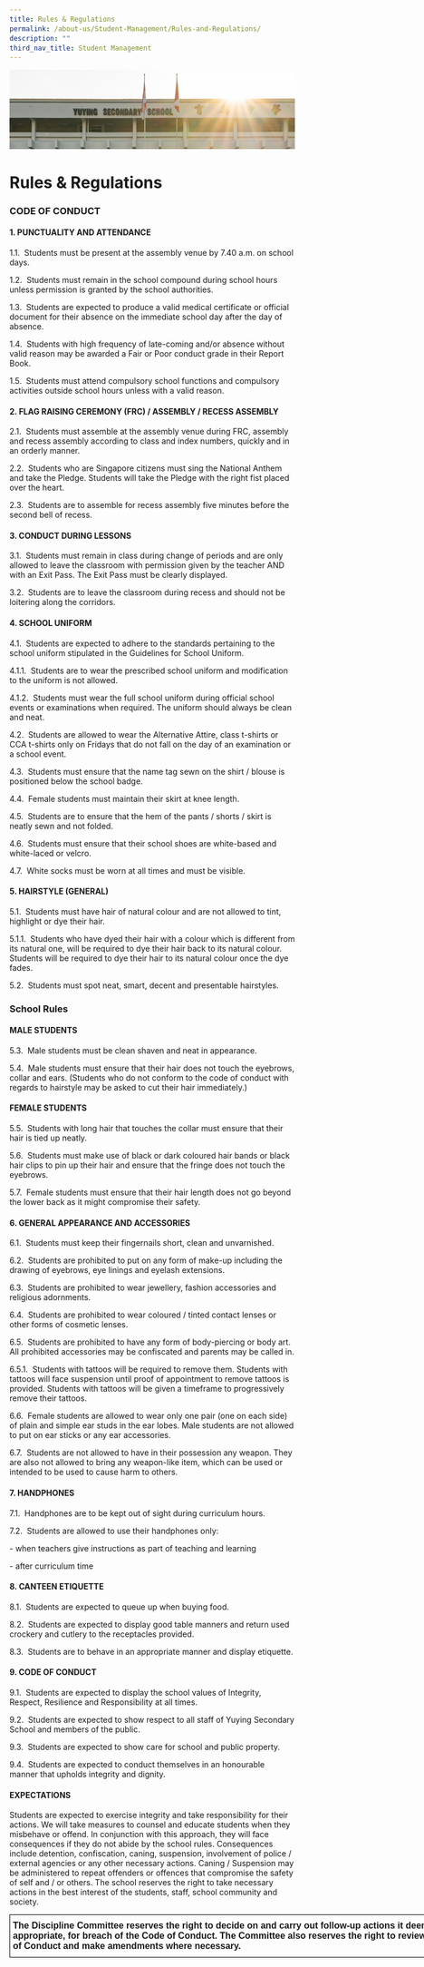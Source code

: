 ```yaml
---
title: Rules & Regulations
permalink: /about-us/Student-Management/Rules-and-Regulations/
description: ""
third_nav_title: Student Management
---
```

![](/images/AboutUs.jpg)

Rules & Regulations
===================


### **CODE OF CONDUCT**

  

#### **1\. PUNCTUALITY AND ATTENDANCE**


1.1.  Students must be present at the assembly venue by 7.40 a.m. on school days.

1.2.  Students must remain in the school compound during school hours unless permission is granted by the school authorities.

1.3.  Students are expected to produce a valid medical certificate or official document for their absence on the immediate school day after the day of absence.

1.4.  Students with high frequency of late-coming and/or absence without valid reason may be awarded a Fair or Poor conduct grade in their Report Book.

1.5.  Students must attend compulsory school functions and compulsory activities outside school hours unless with a valid reason.


#### **2\. FLAG RAISING CEREMONY (FRC) / ASSEMBLY / RECESS ASSEMBLY**

2.1.  Students must assemble at the assembly venue during FRC, assembly and recess assembly according to class and index numbers, quickly and in an orderly manner.

2.2.  Students who are Singapore citizens must sing the National Anthem and take the Pledge. Students will take the Pledge with the right fist placed over the heart.

2.3.  Students are to assemble for recess assembly five minutes before the second bell of recess.

#### **3\. CONDUCT DURING LESSONS**

3.1.  Students must remain in class during change of periods and are only allowed to leave the classroom with permission given by the teacher AND with an Exit Pass. The Exit Pass must be clearly displayed.

3.2.  Students are to leave the classroom during recess and should not be loitering along the corridors.

#### **4\. SCHOOL UNIFORM**

4.1.  Students are expected to adhere to the standards pertaining to the school uniform stipulated in the Guidelines for School Uniform.

4.1.1.  Students are to wear the prescribed school uniform and modification to the uniform is not allowed.

4.1.2.  Students must wear the full school uniform during official school events or examinations when required. The uniform should always be clean and neat.

4.2.  Students are allowed to wear the Alternative Attire, class t-shirts or CCA t-shirts only on Fridays that do not fall on the day of an examination or a school event.

4.3.  Students must ensure that the name tag sewn on the shirt / blouse is positioned below the school badge.

4.4.  Female students must maintain their skirt at knee length.

4.5.  Students are to ensure that the hem of the pants / shorts / skirt is neatly sewn and not folded.

4.6.  Students must ensure that their school shoes are white-based and white-laced or velcro.

4.7.  White socks must be worn at all times and must be visible.


#### **5\. HAIRSTYLE (GENERAL)**

5.1.  Students must have hair of natural colour and are not allowed to tint, highlight or dye their hair.

5.1.1.  Students who have dyed their hair with a colour which is different from its natural one, will be required to dye their hair back to its natural colour. Students will be required to dye their hair to its natural colour once the dye fades.

5.2.  Students must spot neat, smart, decent and presentable hairstyles.

### **School Rules**

#### **MALE STUDENTS**

5.3.  Male students must be clean shaven and neat in appearance.

5.4.  Male students must ensure that their hair does not touch the eyebrows, collar and ears. (Students who do not conform to the code of conduct with regards to hairstyle may be asked to cut their hair immediately.)

#### **FEMALE STUDENTS**

5.5.  Students with long hair that touches the collar must ensure that their hair is tied up neatly.

5.6.  Students must make use of black or dark coloured hair bands or black hair clips to pin up their hair and ensure that the fringe does not touch the eyebrows.

5.7.  Female students must ensure that their hair length does not go beyond the lower back as it might compromise their safety.

#### **6\. GENERAL APPEARANCE AND ACCESSORIES**

6.1.  Students must keep their fingernails short, clean and unvarnished.

6.2.  Students are prohibited to put on any form of make-up including the drawing of eyebrows, eye linings and eyelash extensions.

6.3.  Students are prohibited to wear jewellery, fashion accessories and religious adornments.

6.4.  Students are prohibited to wear coloured / tinted contact lenses or other forms of cosmetic lenses.

6.5.  Students are prohibited to have any form of body-piercing or body art. All prohibited accessories may be confiscated and parents may be called in.

6.5.1.  Students with tattoos will be required to remove them. Students with tattoos will face suspension until proof of appointment to remove tattoos is provided. Students with tattoos will be given a timeframe to progressively remove their tattoos.

6.6.  Female students are allowed to wear only one pair (one on each side) of plain and simple ear studs in the ear lobes. Male students are not allowed to put on ear sticks or any ear accessories.

6.7.  Students are not allowed to have in their possession any weapon. They are also not allowed to bring any weapon-like item, which can be used or intended to be used to cause harm to others.

#### **7\. HANDPHONES**

7.1.  Handphones are to be kept out of sight during curriculum hours.

7.2.  Students are allowed to use their handphones only:

\- when teachers give instructions as part of teaching and learning

\- after curriculum time


#### **8\. CANTEEN ETIQUETTE**

8.1.  Students are expected to queue up when buying food.

8.2.  Students are expected to display good table manners and return used crockery and cutlery to the receptacles provided.

8.3.  Students are to behave in an appropriate manner and display etiquette.


#### **9\. CODE OF CONDUCT**

9.1.  Students are expected to display the school values of Integrity, Respect, Resilience and Responsibility at all times.

9.2.  Students are expected to show respect to all staff of Yuying Secondary School and members of the public.

9.3.  Students are expected to show care for school and public property.

9.4.  Students are expected to conduct themselves in an honourable manner that upholds integrity and dignity.


#### **EXPECTATIONS**

Students are expected to exercise integrity and take responsibility for their actions. We will take measures to counsel and educate students when they misbehave or offend. In conjunction with this approach, they will face consequences if they do not abide by the school rules. Consequences include detention, confiscation, caning, suspension, involvement of police / external agencies or any other necessary actions. Caning / Suspension may be administered to repeat offenders or offences that compromise the safety of self and / or others. The school reserves the right to take necessary actions in the best interest of the students, staff, school community and society.


<style type="text/css">
.tg  {border-collapse:collapse;border-spacing:0;}
.tg td{border-color:black;border-style:solid;border-width:1px;font-family:Arial, sans-serif;font-size:14px;
  overflow:hidden;padding:10px 5px;word-break:normal;}
.tg th{border-color:black;border-style:solid;border-width:1px;font-family:Arial, sans-serif;font-size:14px;
  font-weight:normal;overflow:hidden;padding:10px 5px;word-break:normal;}
.tg .tg-vox4{font-size:16px;font-weight:bold;text-align:left;vertical-align:top}
</style>
<table class="tg" style="undefined;table-layout: fixed; width: 821px">
<colgroup>
<col style="width: 821px">
</colgroup>
<thead>
  <tr>
    <td class="tg-vox4">The Discipline Committee reserves the right to decide on and carry out follow-up actions it deems appropriate, for breach of the Code of Conduct. The Committee also reserves the right to review the Code of Conduct and make amendments where necessary.</td>
  </tr>
</thead>
</table>